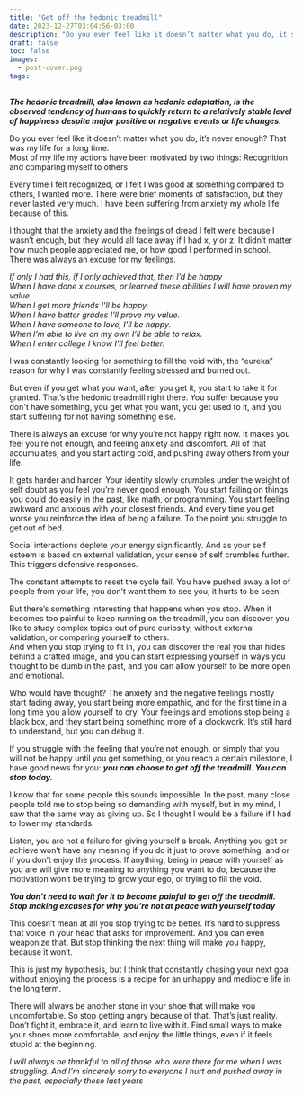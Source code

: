 ```yaml
---
title: "Get off the hedonic treadmill"
date: 2023-12-27T03:04:56-03:00
description: "Do you ever feel like it doesn’t matter what you do, it’s never enough? Me too"
draft: false
toc: false
images:
  - post-cover.png
tags:
---
```


**_The hedonic treadmill, also known as hedonic adaptation, is the observed tendency of humans to quickly return to a relatively stable level of happiness despite major positive or negative events or life changes._**

Do you ever feel like it doesn’t matter what you do, it’s never enough? That was my life for a long time.\
Most of my life my actions have been motivated by two things: Recognition and comparing myself to others

Every time I felt recognized, or I felt I was good at something compared to others, I wanted more.
There were brief moments of satisfaction, but they never lasted very much. I have been suffering from anxiety my whole life because of this.

I thought that the anxiety and the feelings of dread I felt were because I wasn’t enough, but they would all fade away if I had x, y or z. It didn’t matter how much people appreciated me, or how good I performed in school.
There was always an excuse for my feelings.

*If only I had this, if I only achieved that, then I’d be happy\
When I have done x courses, or learned these abilities I will have proven my value.\
When I get more friends I'll be happy.\
When I have better grades I'll prove my value.\
When I have someone to love, I'll be happy.\
When I’m able to live on my own I’ll be able to relax.\
When I enter college I know I’ll feel better.*

I was constantly looking for something to fill the void with, the “eureka” reason for why I was constantly feeling stressed and burned out.

But even if you get what you want, after you get it, you start to take it for granted. That’s the hedonic treadmill right there. You suffer because you don't have something, you get what you want, you get used to it, and you start suffering for not having something else.

There is always an excuse for why you’re not happy right now. It makes you feel you’re not enough, and feeling anxiety and discomfort. All of that accumulates, and you start acting cold, and pushing away others from your life.

It gets harder and harder. Your identity slowly crumbles under the weight of self doubt as you feel you’re never good enough. You start failing on things you could do easily in the past, like math, or programming. You start feeling awkward and anxious with your closest friends. And every time you get worse you reinforce the idea of being a failure. To the point you struggle to get out of bed.

Social interactions deplete your energy significantly. And as your self esteem is based on external validation, your sense of self crumbles further. This triggers defensive responses.

The constant attempts to reset the cycle fail. You have pushed away a lot of people from your life, you don’t want them to see you, it hurts to be seen. 

But there’s something interesting that happens when you stop. When it becomes too painful to keep running on the treadmill, you can discover you like to study complex topics out of pure curiosity, without external validation, or comparing yourself to others.\
And when you stop trying to fit in, you can discover the real you that hides behind a crafted image, and you can start expressing yourself in ways you thought to be dumb in the past, and you can allow yourself to be more open and emotional.

Who would have thought? The anxiety and the negative feelings mostly start fading away, you start being more empathic, and for the first time in a long time you allow yourself to cry. Your feelings and emotions stop being a black box, and they start being something more of a clockwork. It’s still hard to understand, but you can debug it.

If you struggle with the feeling that you’re not enough, or simply that you will not be happy until you get something, or you reach a certain milestone, I have good news for you: **_you can choose to get off the treadmill. You can stop today._**

I know that for some people this sounds impossible. In the past, many close people told me to stop being so demanding with myself, but in my mind, I saw that the same way as giving up. So I thought I would be a failure if I had to lower my standards.

Listen, you are not a failure for giving yourself a break. Anything you get or achieve won’t have any meaning if you do it just to prove something, and or if you don’t enjoy the process. If anything, being in peace with yourself as you are will give more meaning to anything you want to do, because the motivation won’t be trying to grow your ego, or trying to fill the void.

**_You don’t need to wait for it to become painful to get off the treadmill. Stop making excuses for why you’re not at peace with yourself today_**

This doesn’t mean at all you stop trying to be better. It’s hard to suppress that voice in your head that asks for improvement. And you can even weaponize that. But stop thinking the next thing will make you happy, because it won’t.

This is just my hypothesis, but I think that constantly chasing your next goal without enjoying the process is a recipe for an unhappy and mediocre life in the long term.

There will always be another stone in your shoe that will make you uncomfortable. So stop getting angry because of that. That’s just reality. Don’t fight it, embrace it, and learn to live with it. Find small ways to make your shoes more comfortable, and enjoy the little things, even if it feels stupid at the beginning.


_I will always be thankful to all of those who were there for me when I was struggling. And I’m sincerely sorry to everyone I hurt and pushed away in the past, especially these last years_
